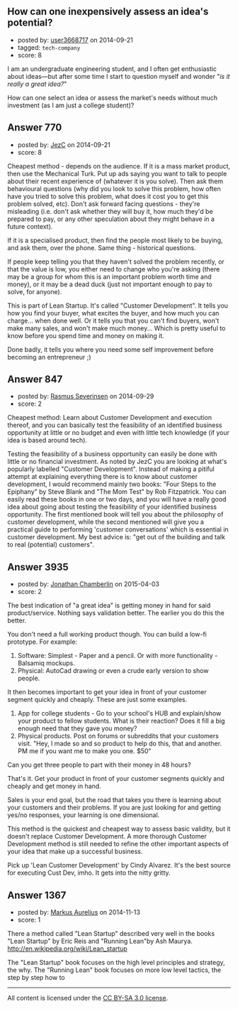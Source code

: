 ## How can one inexpensively assess an idea's potential?

- posted by: [user3668717](https://stackexchange.com/users/4513127/user3668717) on 2014-09-21
- tagged: `tech-company`
- score: 8

<p>I am an undergraduate engineering student, and I often get enthusiastic about ideas&mdash;but after some time I start to question myself and wonder "<em>is it really a great idea?</em>"</p>

<p>How can one select an idea or assess the market's needs without much investment (as I am just a college student)?</p>



## Answer 770

- posted by: [JezC](https://stackexchange.com/users/87431/jezc) on 2014-09-21
- score: 8

<p>Cheapest method - depends on the audience. If it is a mass market product, then use the Mechanical Turk. Put up ads saying you want to talk to people about their recent experience of (whatever it is you solve). Then ask them behavioural questions (why did you look to solve this problem, how often have you tried to solve this problem, what does it cost you to get this problem solved, etc). Don't ask forward facing questions - they're misleading (i.e. don't ask whether they will buy it, how much they'd be prepared to pay, or any other speculation about they might behave in a future context). </p>

<p>If it is a specialised product, then find the people most likely to be buying, and ask them, over the phone. Same thing - historical questions.</p>

<p>If people keep telling you that they haven't solved the problem recently, or that the value is low, you either need to change who you're asking (there may be a group for whom this is an important problem worth time and money), or it may be a dead duck (just not important enough to pay to solve, for anyone).</p>

<p>This is part of Lean Startup. It's called "Customer Development". It tells you how you find your buyer, what excites the buyer, and how much you can charge... when done well. Or it tells you that you can't find buyers, won't make many sales, and won't make much money... Which is pretty useful to know before you spend time and money on making it.</p>

<p>Done badly, it tells you where you need some self improvement before becoming an entrepreneur ;)</p>



## Answer 847

- posted by: [Rasmus Severinsen](https://stackexchange.com/users/5103633/rasmus-severinsen) on 2014-09-29
- score: 2

<p>Cheapest method: Learn about Customer Development and execution thereof, and you can basically test the feasibility of an identified business opportunity at little or no budget and even with little tech knowledge (if your idea is based around tech).</p>

<p>Testing the feasibility of a business opportunity can easily be done with little or no financial investment. As noted by JezC you are looking at what's popularly labelled "Customer Development". Instead of making a pitiful attempt at explaining everything there is to know about customer development, I would recommend mainly two books: "Four Steps to the Epiphany" by Steve Blank and "The Mom Test" by Rob Fitzpatrick. You can easily read these books in one or two days, and you will have a really good idea about going about testing the feasibility of your identified business opportunity. The first mentioned book will tell you about the philosophy of customer development, while the second mentioned will give you a practical guide to performing 'customer conversations' which is essential in customer development. My best advice is: "get out of the building and talk to real (potential) customers".</p>



## Answer 3935

- posted by: [Jonathan Chamberlin](https://stackexchange.com/users/6064066/jonathan-chamberlin) on 2015-04-03
- score: 2

<p>The best indication of "a great idea" is getting money in hand for said product/service. Nothing says validation better. The earlier you do this the better.</p>

<p>You don't need a full working product though. You can build a low-fi prototype. For example:</p>

<ol>
<li>Software: Simplest - Paper and a pencil. Or with more functionality - Balsamiq mockups.</li>
<li>Physical: AutoCad drawing or even a crude early version to show people.   </li>
</ol>

<p>It then becomes important to get your idea in front of your customer segment quickly and cheaply. These are just some examples.</p>

<ol>
<li>App for college students - Go to your school's HUB and explain/show your product to fellow students. What is their reaction? Does it fill a big enough need that they gave you money?</li>
<li>Physical products. Post on forums or subreddits that your customers visit. "Hey, I made so and so product to help do this, that and another. PM me if you want me to make you one. $50"</li>
</ol>

<p>Can you get three people to part with their money in 48 hours?</p>

<p>That's it. Get your product in front of your customer segments quickly and cheaply and get money in hand.  </p>

<p>Sales is your end goal, but the road that takes you there is learning about your customers and their problems. If you are just looking for and getting yes/no responses, your learning is one dimensional. </p>

<p>This method is the quickest and cheapest way to assess basic validity, but it doesn't replace Customer Development. A more thorough Customer Development method is still needed to refine the other important aspects of your idea that make up a successful business. </p>

<p>Pick up 'Lean Customer Development' by Cindy Alvarez. It's the best source for executing Cust Dev, imho. It gets into the nitty gritty.  </p>



## Answer 1367

- posted by: [Markus Aurelius](https://stackexchange.com/users/208476/markus-aurelius) on 2014-11-13
- score: 1

<p>There a method called "Lean Startup" described very well in the books "Lean Startup" by Eric Reis and "Running Lean"by Ash Maurya.
<a href="http://en.wikipedia.org/wiki/Lean_startup" rel="nofollow">http://en.wikipedia.org/wiki/Lean_startup</a></p>

<p>The "Lean Startup" book focuses on the high level principles and strategy, the why.
The "Running Lean" book focuses on more low level tactics, the step by step how to</p>




---

All content is licensed under the [CC BY-SA 3.0 license](https://creativecommons.org/licenses/by-sa/3.0/).
